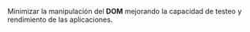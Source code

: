 Minimizar la manipulación del **DOM** mejorando la capacidad de testeo y rendimiento de las aplicaciones.